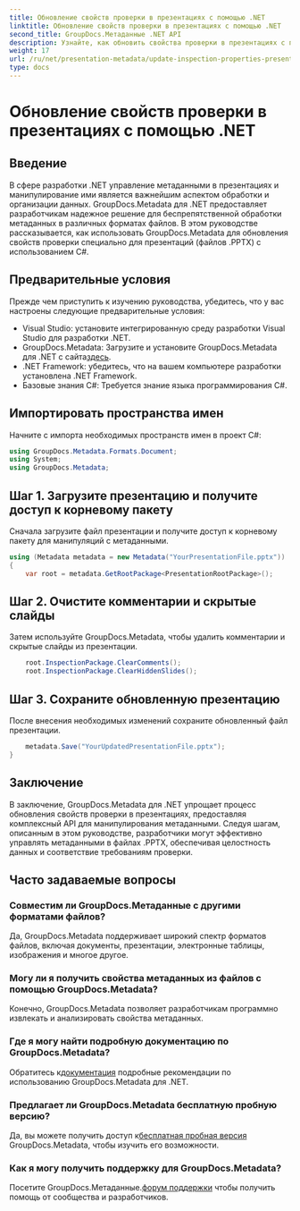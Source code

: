 ```yaml
---
title: Обновление свойств проверки в презентациях с помощью .NET
linktitle: Обновление свойств проверки в презентациях с помощью .NET
second_title: GroupDocs.Метаданные .NET API
description: Узнайте, как обновить свойства проверки в презентациях с помощью .NET с помощью GroupDocs.Metadata. Простое и эффективное манипулирование метаданными для файлов .PPTX.
weight: 17
url: /ru/net/presentation-metadata/update-inspection-properties-presentations/
type: docs
---
```

# Обновление свойств проверки в презентациях с помощью .NET

## Введение
В сфере разработки .NET управление метаданными в презентациях и манипулирование ими является важнейшим аспектом обработки и организации данных. GroupDocs.Metadata для .NET предоставляет разработчикам надежное решение для беспрепятственной обработки метаданных в различных форматах файлов. В этом руководстве рассказывается, как использовать GroupDocs.Metadata для обновления свойств проверки специально для презентаций (файлов .PPTX) с использованием C#.
## Предварительные условия
Прежде чем приступить к изучению руководства, убедитесь, что у вас настроены следующие предварительные условия:
- Visual Studio: установите интегрированную среду разработки Visual Studio для разработки .NET.
-  GroupDocs.Metadata: Загрузите и установите GroupDocs.Metadata для .NET с сайта[здесь](https://releases.groupdocs.com/metadata/net/).
- .NET Framework: убедитесь, что на вашем компьютере разработки установлена .NET Framework.
- Базовые знания C#: Требуется знание языка программирования C#.

## Импортировать пространства имен
Начните с импорта необходимых пространств имен в проект C#:
```csharp
using GroupDocs.Metadata.Formats.Document;
using System;
using GroupDocs.Metadata;
```
## Шаг 1. Загрузите презентацию и получите доступ к корневому пакету
Сначала загрузите файл презентации и получите доступ к корневому пакету для манипуляций с метаданными.

```csharp
using (Metadata metadata = new Metadata("YourPresentationFile.pptx"))
{
    var root = metadata.GetRootPackage<PresentationRootPackage>();
```
## Шаг 2. Очистите комментарии и скрытые слайды
Затем используйте GroupDocs.Metadata, чтобы удалить комментарии и скрытые слайды из презентации.

```csharp
    root.InspectionPackage.ClearComments();
    root.InspectionPackage.ClearHiddenSlides();
```
## Шаг 3. Сохраните обновленную презентацию
После внесения необходимых изменений сохраните обновленный файл презентации.

```csharp
    metadata.Save("YourUpdatedPresentationFile.pptx");
}
```

## Заключение
В заключение, GroupDocs.Metadata для .NET упрощает процесс обновления свойств проверки в презентациях, предоставляя комплексный API для манипулирования метаданными. Следуя шагам, описанным в этом руководстве, разработчики могут эффективно управлять метаданными в файлах .PPTX, обеспечивая целостность данных и соответствие требованиям проверки.

## Часто задаваемые вопросы
### Совместим ли GroupDocs.Метаданные с другими форматами файлов?
Да, GroupDocs.Metadata поддерживает широкий спектр форматов файлов, включая документы, презентации, электронные таблицы, изображения и многое другое.
### Могу ли я получить свойства метаданных из файлов с помощью GroupDocs.Metadata?
Конечно, GroupDocs.Metadata позволяет разработчикам программно извлекать и анализировать свойства метаданных.
### Где я могу найти подробную документацию по GroupDocs.Metadata?
 Обратитесь к[документация](https://tutorials.groupdocs.com/metadata/net/) подробные рекомендации по использованию GroupDocs.Metadata для .NET.
### Предлагает ли GroupDocs.Metadata бесплатную пробную версию?
 Да, вы можете получить доступ к[бесплатная пробная версия](https://releases.groupdocs.com/) GroupDocs.Metadata, чтобы изучить его возможности.
### Как я могу получить поддержку для GroupDocs.Metadata?
 Посетите GroupDocs.Метаданные.[форум поддержки](https://forum.groupdocs.com/c/metadata/14) чтобы получить помощь от сообщества и разработчиков.